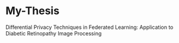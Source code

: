 # My-Thesis
Differential Privacy Techniques in Federated Learning: Application to Diabetic Retinopathy Image Processing
